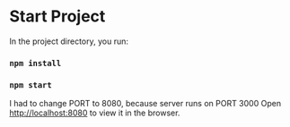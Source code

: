 # Start Project

In the project directory, you run:

### `npm install`

### `npm start`

I had to change PORT to 8080, because server runs on PORT 3000
Open [http://localhost:8080](http://localhost:8080) to view it in the browser.
